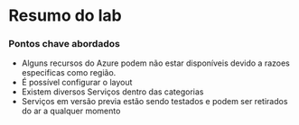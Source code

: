# Resumo do lab

<h3> Pontos chave abordados </h3>
<ul>
  <li>Alguns recursos do Azure podem não estar disponíveis devido a razoes especificas como região.</li>
  <li>É possível configurar o layout</li>
  <li>Existem diversos Serviços dentro das categorias</li>
  <li>Serviços em versão previa estão sendo testados e podem ser retirados do ar a qualquer momento</li>
</ul>
